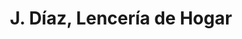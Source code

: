 ---
title: "J. Díaz, Lencería de Hogar"
url: /cornella-de-llobregat/j-diaz-lenceria-de-hogar/
shop: cama
---